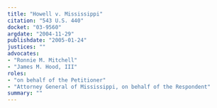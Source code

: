 ```yaml
---
title: "Howell v. Mississippi"
citation: "543 U.S. 440"
docket: "03-9560"
argdate: "2004-11-29"
publishdate: "2005-01-24"
justices: ""
advocates:
- "Ronnie M. Mitchell"
- "James M. Hood, III"
roles:
- "on behalf of the Petitioner"
- "Attorney General of Mississippi, on behalf of the Respondent"
summary: ""
---
```


